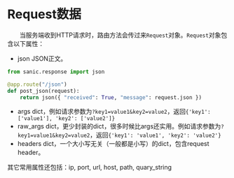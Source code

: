 # Request数据
&emsp;&emsp;当服务端收到HTTP请求时，路由方法会传过来`Request`对象。`Request`对象包含以下属性：
- json JSON正文。
```python
from sanic.response import json

@app.route("/json")
def post_json(request):
    return json({ "received": True, "message": request.json })
```
- args dict，例如请求参数为`?key1=value1&key2=value2`，返回`{'key1': ['value1'], 'key2': ['value2']}`
- raw_args dict，更少封装的dict，很多时候比args还实用。例如请求参数为`?key1=value1&key2=value2`，返回`{'key1': 'value1', 'key2': 'value2'}`
- headers dict，一个大小写无关（一般都是小写）的dict，包含request header。

其它常用属性还包括：ip, port, url, host, path, quary_string